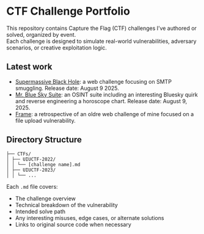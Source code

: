 # CTF Challenge Portfolio

This repository contains Capture the Flag (CTF) challenges I’ve authored or solved, organized by event.  
Each challenge is designed to simulate real-world vulnerabilities, adversary scenarios, or creative exploitation logic.

## Latest work

- [Supermassive Black Hole](): a web challenge focusing on SMTP smuggling. Release date: August 9 2025.
- [Mr. Blue Sky Suite](): an OSINT suite including an interesting Bluesky quirk and reverse engineering a horoscope chart. Release date: August 9, 2025.
- [Frame](https://github.com/eihart123/CTF-and-Box-Writeups/blob/main/CTFs/UIUCTF-2022/Frame.md): a retrospective of an oldre web challenge of mine focused on a file upload vulnerability.

## Directory Structure

```
├── CTFs/
│ ├── UIUCTF-2022/
│ │ └── [challenge name].md
│ ├── UIUCTF-2023/
│ │ └── ...
```


Each `.md` file covers:
- The challenge overview
- Technical breakdown of the vulnerability
- Intended solve path
- Any interesting misuses, edge cases, or alternate solutions
- Links to original source code when necessary
